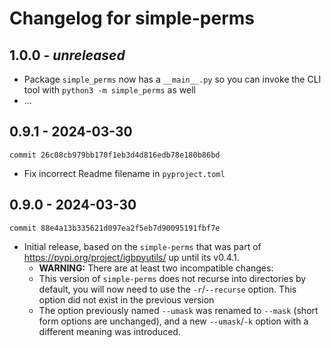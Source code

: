 Changelog for simple-perms
==========================

1.0.0 - *unreleased*
--------------------

- Package `simple_perms` now has a `__main__.py` so you can invoke the CLI tool with `python3 -m simple_perms` as well
- ...

0.9.1 - 2024-03-30
------------------

`commit 26c08cb979bb170f1eb3d4d816edb78e180b86bd`

- Fix incorrect Readme filename in `pyproject.toml`

0.9.0 - 2024-03-30
------------------

`commit 88e4a13b335621d097ea2f5eb7d90095191fbf7e`

- Initial release, based on the `simple-perms` that was part of
  <https://pypi.org/project/igbpyutils/> up until its v0.4.1.
  - **WARNING:** There are at least two incompatible changes:
  - This version of `simple-perms` does not recurse into directories by default,
    you will now need to use the `-r`/`--recurse` option. This option did not exist
    in the previous version
  - The option previously named `--umask` was renamed to `--mask` (short form options
    are unchanged), and a new `--umask`/`-k` option with a different meaning was introduced.
